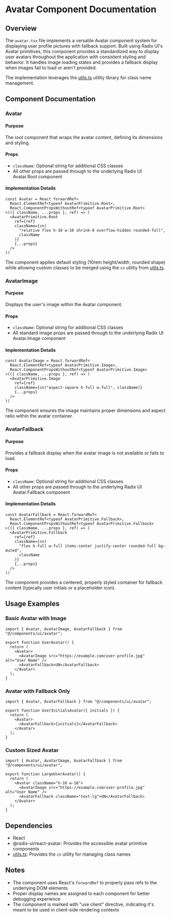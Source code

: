 # Avatar Component Documentation

## Overview

The `avatar.tsx` file implements a versatile Avatar component system for displaying user profile pictures with fallback support. Built using Radix UI's Avatar primitives, this component provides a standardized way to display user avatars throughout the application with consistent styling and behavior. It handles image loading states and provides a fallback display when images fail to load or aren't provided.

The implementation leverages the [utils.ts](../../lib/utils.md) utility library for class name management.

## Component Documentation

### Avatar

#### Purpose
The root component that wraps the avatar content, defining its dimensions and styling.

#### Props
- `className`: Optional string for additional CSS classes
- All other props are passed through to the underlying Radix UI Avatar.Root component

#### Implementation Details
```tsx
const Avatar = React.forwardRef<
  React.ElementRef<typeof AvatarPrimitive.Root>,
  React.ComponentPropsWithoutRef<typeof AvatarPrimitive.Root>
>(({ className, ...props }, ref) => (
  <AvatarPrimitive.Root
    ref={ref}
    className={cn(
      "relative flex h-10 w-10 shrink-0 overflow-hidden rounded-full",
      className
    )}
    {...props}
  />
))
```

The component applies default styling (10rem height/width, rounded shape) while allowing custom classes to be merged using the `cn` utility from [utils.ts](../../lib/utils.md).

### AvatarImage

#### Purpose
Displays the user's image within the Avatar component.

#### Props
- `className`: Optional string for additional CSS classes
- All standard image props are passed through to the underlying Radix UI Avatar.Image component

#### Implementation Details
```tsx
const AvatarImage = React.forwardRef<
  React.ElementRef<typeof AvatarPrimitive.Image>,
  React.ComponentPropsWithoutRef<typeof AvatarPrimitive.Image>
>(({ className, ...props }, ref) => (
  <AvatarPrimitive.Image
    ref={ref}
    className={cn("aspect-square h-full w-full", className)}
    {...props}
  />
))
```

The component ensures the image maintains proper dimensions and aspect ratio within the avatar container.

### AvatarFallback

#### Purpose
Provides a fallback display when the avatar image is not available or fails to load.

#### Props
- `className`: Optional string for additional CSS classes
- All other props are passed through to the underlying Radix UI Avatar.Fallback component

#### Implementation Details
```tsx
const AvatarFallback = React.forwardRef<
  React.ElementRef<typeof AvatarPrimitive.Fallback>,
  React.ComponentPropsWithoutRef<typeof AvatarPrimitive.Fallback>
>(({ className, ...props }, ref) => (
  <AvatarPrimitive.Fallback
    ref={ref}
    className={cn(
      "flex h-full w-full items-center justify-center rounded-full bg-muted",
      className
    )}
    {...props}
  />
))
```

The component provides a centered, properly styled container for fallback content (typically user initials or a placeholder icon).

## Usage Examples

### Basic Avatar with Image

```tsx
import { Avatar, AvatarImage, AvatarFallback } from "@/components/ui/avatar";

export function UserAvatar() {
  return (
    <Avatar>
      <AvatarImage src="https://example.com/user-profile.jpg" alt="User Name" />
      <AvatarFallback>UN</AvatarFallback>
    </Avatar>
  );
}
```

### Avatar with Fallback Only

```tsx
import { Avatar, AvatarFallback } from "@/components/ui/avatar";

export function UserInitialsAvatar({ initials }) {
  return (
    <Avatar>
      <AvatarFallback>{initials}</AvatarFallback>
    </Avatar>
  );
}
```

### Custom Sized Avatar

```tsx
import { Avatar, AvatarImage, AvatarFallback } from "@/components/ui/avatar";

export function LargeUserAvatar() {
  return (
    <Avatar className="h-16 w-16">
      <AvatarImage src="https://example.com/user-profile.jpg" alt="User Name" />
      <AvatarFallback className="text-lg">UN</AvatarFallback>
    </Avatar>
  );
}
```

## Dependencies

- React
- @radix-ui/react-avatar: Provides the accessible avatar primitive components
- [utils.ts](../../lib/utils.md): Provides the `cn` utility for managing class names

## Notes

- The component uses React's `forwardRef` to properly pass refs to the underlying DOM elements
- Proper display names are assigned to each component for better debugging experience
- The component is marked with "use client" directive, indicating it's meant to be used in client-side rendering contexts